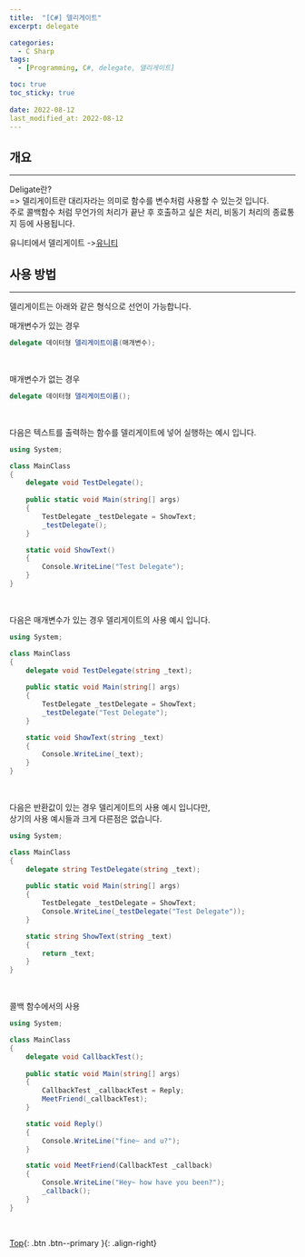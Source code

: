 ```yaml
---
title:  "[C#] 델리게이트"
excerpt: delegate

categories:
  - C Sharp
tags:
  - [Programming, C#, delegate, 델리게이트]

toc: true
toc_sticky: true
 
date: 2022-08-12
last_modified_at: 2022-08-12
---
```


## 개요
---
Deligate란? <br>
=> 델리게이트란 대리자라는 의미로 함수를 변수처럼 사용할 수 있는것 입니다. <br>
주로 콜백함수 처럼 무언가의 처리가 끝난 후 호출하고 싶은 처리, 비동기 처리의 종료통지 등에 사용됩니다. <br>

유니티에서 델리게이트 ->[유니티](https://choiyoungchan.github.io/unity%20code/unity-deligate/) <br>

## 사용 방법
---
델리게이트는 아래와 같은 형식으로 선언이 가능합니다.

매개변수가 있는 경우
``` C#
delegate 데이터형 델리게이트이름(매개변수);
```

 <br>

매개변수가 없는 경우
``` C#
delegate 데이터형 델리게이트이름();
```

 <br>

다음은 텍스트를 출력하는 함수를 델리게이트에 넣어 실행하는 예시 입니다.

``` C#
using System;

class MainClass
{
    delegate void TestDelegate();
    
    public static void Main(string[] args)
    {
        TestDelegate _testDelegate = ShowText;
        _testDelegate();
    }

    static void ShowText()
    {
        Console.WriteLine("Test Delegate");
    }
}
```

 <br>

다음은 매개변수가 있는 경우 델리게이트의 사용 예시 입니다.
``` C#
using System;

class MainClass
{
    delegate void TestDelegate(string _text);
    
    public static void Main(string[] args)
    {
        TestDelegate _testDelegate = ShowText;
        _testDelegate("Test Delegate");
    }

    static void ShowText(string _text)
    {
        Console.WriteLine(_text);
    }
}
```

 <br>

다음은 반환값이 있는 경우 델리게이트의 사용 예시 입니다만,  <br>
상기의 사용 예시들과 크게 다른점은 없습니다. <br>
``` C#
using System;

class MainClass
{
    delegate string TestDelegate(string _text);
    
    public static void Main(string[] args)
    {
        TestDelegate _testDelegate = ShowText;
        Console.WriteLine(_testDelegate("Test Delegate"));
    }

    static string ShowText(string _text)
    {
        return _text;
    }
}
```
<br>

콜백 함수에서의 사용 <br>

``` C#
using System;

class MainClass
{
    delegate void CallbackTest();
    
    public static void Main(string[] args)
    {
        CallbackTest _callbackTest = Reply;
        MeetFriend(_callbackTest);
    }

    static void Reply()
    {
        Console.WriteLine("fine~ and u?");
    }

    static void MeetFriend(CallbackTest _callback)
    {
        Console.WriteLine("Hey~ how have you been?");
        _callback();
    }
}
```


<br>


[Top](#){: .btn .btn--primary }{: .align-right}
